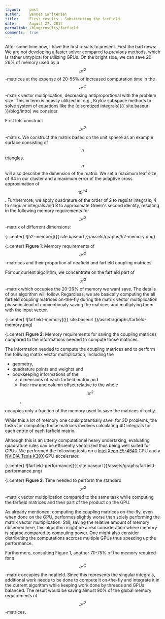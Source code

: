 ```yaml
---
layout:    post
author:    Bennet Carstensen
title:     First results - Substituting the farfield
date:      August 27, 2017
permalink: /blog/results/farfield
comments:  true
---
```


<!-- lint disable no-shortcut-reference-link
                  no-shortcut-reference-image
                  no-undefined-references-->

After some time now, I have the first results to present. First the bad news: We
are not developing a faster solver compared to previous methods, which is rather
untypical for utilizing GPUs. On the bright side, we can save 20-26% of memory
used by a $$\mathcal{H}^2$$-matrices at the expense of 20-55% of increased
computation time in the $$\mathcal{H}^2$$-matrix vector multiplication,
decreasing antiproportional with the problem size. This in term is heavily
utilized in, e.g., Krylov subspace methods to solve system of equations like the
[discretized integrals]({{ site.baseurl }}/blog/intro) we consider.

<!--more-->

First lets construct $$\mathcal{H}^2$$-matrix. We construct the matrix based
on the unit sphere as an example surface consisting of $$n$$ triangles. $$n$$
will also describe the dimension of the matrix. We set a maximum leaf size of
64 in our cluster and a maximum error of the adaptive cross approximation of
$$10^{-4}$$. Furthermore, we apply quadrature of the order of 2 to regular
integrals, 4 to singular integrals and 8 to approximate Green's second identity,
resulting in the following memory requirements for $$\mathcal{H}^2$$-matrix of
differrent dimensions:

{:.center}
![h2-memory]({{ site.baseurl }}/assets/graphs/h2-memory.png)

{:.center}
**Figure 1**: Memory requirements of $$\mathcal{H}^2$$-matrices and their
proportion of neafield and farfield coupling matrices.

For our current algorithm, we concentrate on the farfield part of
$$\mathcal{H}^2$$-matrix which occupies the 20-26% of memory we want save.
The details of our algorithm will follow. Regardless, we are basically computing
the all farfield coupling matrices on-the-fly during the matrix vector
multiplication phase instead of conventionaly saving the matrices and
multiplying them with the input vector.

{:.center}
![farfield-memory]({{ site.baseurl }}/assets/graphs/farfield-memory.png)

{:.center}
**Figure 2**: Memory requirements for saving the coupling matrices compared to
              the informations needed to compute those matrices.

The information needed to compute the coupling matrices and to perform the
follwing matrix vector multiplication, including the
*   geometry,
*   quadrature points and weights and
*   bookkeeping informations of the
    *   dimensions of each farfield matrix and
    *   their row and column offset relative to the whole $$\mathcal{H}^2$$,

occupies only a fraction of the memory used to save the matrices directly.

While this a lot of memory one could potentially save, for 3D problems, the
tasks for computing those matrices involves calculating 4D integrals for each
entrie of each farfield matrix.

Although this is an utterly computational heavy undertaking, evaluating
quadrature rules can be efficiently vectorized thus being well suited for GPUs.
We performed the following tests on a
[Intel Xeon E5-4640](https://ark.intel.com/de/products/64603/Intel-Xeon-Processor-E5-4640-20M-Cache-2_40-GHz-8_00-GTs-Intel-QPI)
CPU and a [NVIDIA Tesla K20X](http://international.download.nvidia.com/tesla/pdf/tesla-k20x-board-spec.pdf)
GPU accelerator.

{:.center}
![farfield-performance]({{ site.baseurl }}/assets/graphs/farfield-performance.png)

{:.center}
**Figure 2**: Time needed to perform the standard $$\mathcal{H}^2$$-matrix
              vector multiplication compared to the same task while computing
              the farfield matrices and their part of the product on the GPU.

As already mentioned, computing the coupling matrices on-the-fly, even when done
on the GPU, performes slightly worse than solely performing the matrix vector
multiplication. Still, saving the relative amount of memory observed here, this
algorithm might be a real consideration where memory is sparse compared to
computing power. One might also consider distributing the computations accross
multiple GPUs thus speeding up the performance.

Furthermore, consulting Figure 1, another 70-75% of the memory required for a
$$\mathcal{H}^2$$-matrix occupies the neafield. Since this represents the
singular integrals, additional work needs to be done to compute it on-the-fly
and integrate it in the current algorithm while keeping work done by threads
and GPUs balanced. The result would be saving almost 90% of the global
memory requirements of $$\mathcal{H}^2$$-matrices.
